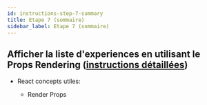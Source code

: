 ```yaml
---
id: instructions-step-7-summary
title: Etape 7 (sommaire)
sidebar_label: Etape 7 (sommaire)
---
```


## Afficher la liste d'experiences en utilisant le Props Rendering ([instructions détaillées](./step-7-detailed.md))

- React concepts utiles:

  - Render Props
